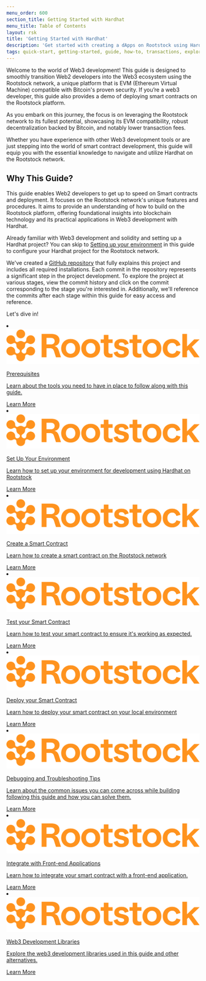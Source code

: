 ```yaml
---
menu_order: 600
section_title: Getting Started with Hardhat
menu_title: Table of Contents
layout: rsk
title: 'Getting Started with Hardhat'
description: 'Get started with creating a dApps on Rootstock using Hardhat and other tools.'
tags: quick-start, getting-started, guide, how-to, transactions, explorer, bitcoin, rsk, peer-to-peer, merged-mining, blockchain, powpeg
---
```

Welcome to the world of Web3 development! This guide is designed to smoothly transition Web2 developers into the Web3 ecosystem using the Rootstock network, a unique platform that is EVM (Ethereum Virtual Machine) compatible with Bitcoin's proven security. If you’re a web3 developer, this guide also provides a demo of deploying smart contracts on the Rootstock platform.

As you embark on this journey, the focus is on leveraging the Rootstock network to its fullest potential, showcasing its EVM compatibility, robust decentralization backed by Bitcoin, and notably lower transaction fees.

Whether you have experience with other Web3 development tools or are just stepping into the world of smart contract development, this guide will equip you with the essential knowledge to navigate and utilize Hardhat on the Rootstock network.

## Why This Guide?

This guide enables Web2 developers to get up to speed on Smart contracts and deployment. It focuses on the Rootstock network's unique features and procedures. It aims to provide an understanding of how to build on the Rootstock platform, offering foundational insights into blockchain technology and its practical applications in Web3 development with Hardhat.

Already familiar with Web3 development and solidity and setting up a Hardhat project? You can skip to [Setting up your environment](/guides/quickstart/hardhat/set-up-environment/) in this guide to configure your Hardhat project for the Rootstock network.

We've created a [GitHub repository](https://github.com/jesus-iov/rootstock-quick-start-guide) that fully explains this project and includes all required installations. Each commit in the repository represents a significant step in the project development. To explore the project at various stages, view the commit history and click on the commit corresponding to the stage you're interested in. Additionally, we'll reference the commits after each stage within this guide for easy access and reference.

Let's dive in!

<div class="row features-list">
    <li class="col-xl-6 col-md-6">
        <div class="feature-card">
            <a href="/develop/tutorials/workshop-prereqs/">
                <div class="icon rif h-100">
                    <div class="icon-cont text-center my-auto">
                        <img src="/assets/img/courses/rootstock-logo.png" alt="rootstock icon">
                    </div>
                </div>
            </a>
            <div class="content">
                <a href="/develop/tutorials/workshop-prereqs/">
                    <div class="content-container">
                        <p class="card-title rsk_green">Prerequisites</p>
                        <p class="card-desc">Learn about the tools you need to have in place to follow along with this guide.</p>
                    </div>
                </a>
                <div class="btn-container">
                    <span></span>
                    <a class="green" href="/develop/tutorials/workshop-prereqs/">Learn More</a>
                </div>
            </div>
        </div>
    </li>
    <li class="col-xl-6 col-md-6">
        <div class="feature-card">
            <a href="/guides/quickstart/hardhat/set-up-environment/">
                <div class="icon rif h-100">
                    <div class="icon-cont text-center my-auto">
                        <img src="/assets/img/courses/rootstock-logo.png" alt="rootstock icon">
                    </div>
                </div>
            </a>
            <div class="content">
                <a href="/guides/quickstart/hardhat/set-up-environment/">
                    <div class="content-container">
                        <p class="card-title rsk_green">Set Up Your Environment</p>
                        <p class="card-desc">Learn how to set up your environment for development using Hardhat on Rootstock</p>
                    </div>
                </a>
                <div class="btn-container">
                    <span></span>
                    <a class="green" href="/guides/quickstart/hardhat/set-up-environment/">Learn More</a>
                </div>
            </div>
        </div>
    </li>
    <li class="col-xl-6 col-md-6">
        <div class="feature-card">
            <a href="/guides/quickstart/hardhat/create-smart-contract/">
                <div class="icon rif h-100">
                    <div class="icon-cont text-center my-auto">
                        <img src="/assets/img/courses/rootstock-logo.png" alt="rootstock icon">
                    </div>
                </div>
            </a>
            <div class="content">
                <a href="/guides/quickstart/hardhat/create-smart-contract/">
                    <div class="content-container">
                        <p class="card-title rsk_green">Create a Smart Contract</p>
                        <p class="card-desc">Learn how to create a smart contract on the Rootstock network</p>
                    </div>
                </a>
                <div class="btn-container">
                    <span></span>
                    <a class="green" href="/guides/quickstart/hardhat/create-smart-contract/">Learn More</a>
                </div>
            </div>
        </div>
    </li>
    <li class="col-xl-6 col-md-6">
        <div class="feature-card">
            <a href="/guides/quickstart/hardhat/test-smart-contract/">
                <div class="icon rif h-100">
                    <div class="icon-cont text-center my-auto">
                        <img src="/assets/img/courses/rootstock-logo.png" alt="rootstock icon">
                    </div>
                </div>
            </a>
            <div class="content">
                <a href="/guides/quickstart/hardhat/test-smart-contract/">
                    <div class="content-container">
                        <p class="card-title rsk_green">Test your Smart Contract</p>
                        <p class="card-desc">Learn how to test your smart contract to ensure it's working as expected.</p>
                    </div>
                </a>
                <div class="btn-container">
                    <span></span>
                    <a class="green" href="/guides/quickstart/hardhat/test-smart-contract/">Learn More</a>
                </div>
            </div>
        </div>
    </li>
    <li class="col-xl-6 col-md-6">
        <div class="feature-card">
            <a href="/guides/quickstart/hardhat/deploy-smart-contract/">
                <div class="icon rif h-100">
                    <div class="icon-cont text-center my-auto">
                        <img src="/assets/img/courses/rootstock-logo.png" alt="rootstock icon">
                    </div>
                </div>
            </a>
            <div class="content">
                <a href="/guides/quickstart/hardhat/deploy-smart-contract/">
                    <div class="content-container">
                        <p class="card-title rsk_green">Deploy your Smart Contract</p>
                        <p class="card-desc">Learn how to deploy your smart contract on your local environment</p>
                    </div>
                </a>
                <div class="btn-container">
                    <span></span>
                    <a class="green" href="/guides/quickstart/hardhat/deploy-smart-contract/">Learn More</a>
                </div>
            </div>
        </div>
    </li>
    <li class="col-xl-6 col-md-6">
        <div class="feature-card">
            <a href="/guides/quickstart/hardhat/debugging-and-troubleshooting/">
                <div class="icon rif h-100">
                    <div class="icon-cont text-center my-auto">
                        <img src="/assets/img/courses/rootstock-logo.png" alt="rootstock icon">
                    </div>
                </div>
            </a>
            <div class="content">
                <a href="/guides/quickstart/hardhat/debugging-and-troubleshooting/">
                    <div class="content-container">
                        <p class="card-title rsk_green">Debugging and Troubleshooting Tips</p>
                        <p class="card-desc">Learn about the common issues you can come across while building following this guide and how you can solve them.</p>
                    </div>
                </a>
                <div class="btn-container">
                    <span></span>
                    <a class="green" href="/guides/quickstart/hardhat/debugging-and-troubleshooting/">Learn More</a>
                </div>
            </div>
        </div>
    </li>
    <li class="col-xl-6 col-md-6">
        <div class="feature-card">
            <a href="/guides/quickstart/hardhat/integrate-with-frontend/">
                <div class="icon rif h-100">
                    <div class="icon-cont text-center my-auto">
                        <img src="/assets/img/courses/rootstock-logo.png" alt="rootstock icon">
                    </div>
                </div>
            </a>
            <div class="content">
                <a href="/guides/quickstart/hardhat/integrate-with-frontend/">
                    <div class="content-container">
                        <p class="card-title rsk_green">Integrate with Front-end Applications</p>
                        <p class="card-desc">Learn how to integrate your smart contract with a front-end application.</p>
                    </div>
                </a>
                <div class="btn-container">
                    <span></span>
                    <a class="green" href="/guides/quickstart/hardhat/integrate-with-frontend/">Learn More</a>
                </div>
            </div>
        </div>
    </li>
    <li class="col-xl-6 col-md-6">
        <div class="feature-card">
            <a href="/guides/quickstart/hardhat/development-libraries/">
                <div class="icon rif h-100">
                    <div class="icon-cont text-center my-auto">
                        <img src="/assets/img/courses/rootstock-logo.png" alt="rootstock icon">
                    </div>
                </div>
            </a>
            <div class="content">
                <a href="/guides/quickstart/hardhat/development-libraries/">
                    <div class="content-container">
                        <p class="card-title rsk_green">Web3 Development Libraries</p>
                        <p class="card-desc">Explore the web3 development libraries used in this guide and other alternatives.</p>
                    </div>
                </a>
                <div class="btn-container">
                    <span></span>
                    <a class="green" href="/guides/quickstart/hardhat/development-libraries/">Learn More</a>
                </div>
            </div>
        </div>
    </li>
</div>
